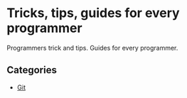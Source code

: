 # Tricks, tips, guides for every programmer

Programmers trick and tips. Guides for every programmer.


## Categories
- [Git](./categories/git/README.md)
